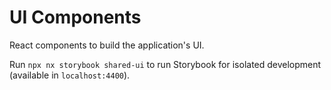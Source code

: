 # UI Components

React components to build the application's UI.

Run `npx nx storybook shared-ui` to run Storybook for isolated development (available in `localhost:4400`).
